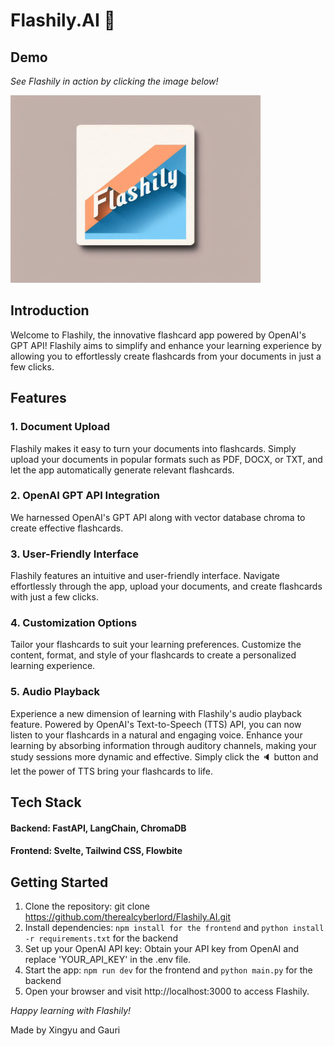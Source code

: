 # Flashily.AI 📝

## Demo

_See Flashily in action by clicking the image below!_

<a href="https://youtu.be/oe51EGW3-x0?si=3zTrO1IJJ6_46hkl">
  <img src="https://github.com/therealcyberlord/Flashily.AI/raw/main/image.jpg" alt="See Flashily in action" width="400" height="300">
</a>

## Introduction
Welcome to Flashily, the innovative flashcard app powered by OpenAI's GPT API! Flashily aims to simplify and enhance your learning experience by allowing you to effortlessly create flashcards from your documents in just a few clicks.

## Features
### 1. Document Upload
Flashily makes it easy to turn your documents into flashcards. Simply upload your documents in popular formats such as PDF, DOCX, or TXT, and let the app automatically generate relevant flashcards.

### 2. OpenAI GPT API Integration
We harnessed OpenAI's GPT API along with vector database chroma to create effective flashcards. 

### 3. User-Friendly Interface
Flashily features an intuitive and user-friendly interface. Navigate effortlessly through the app, upload your documents, and create flashcards with just a few clicks.

### 4. Customization Options
Tailor your flashcards to suit your learning preferences. Customize the content, format, and style of your flashcards to create a personalized learning experience.

### 5. Audio Playback
Experience a new dimension of learning with Flashily's audio playback feature. Powered by OpenAI's Text-to-Speech (TTS) API, you can now listen to your flashcards in a natural and engaging voice. Enhance your learning by absorbing information through auditory channels, making your study sessions more dynamic and effective. Simply click the 🔈 button and let the power of TTS bring your flashcards to life.

## Tech Stack
#### Backend: FastAPI, LangChain, ChromaDB 
#### Frontend: Svelte, Tailwind CSS, Flowbite

## Getting Started
1. Clone the repository: git clone https://github.com/therealcyberlord/Flashily.AI.git
2. Install dependencies: ```npm install for the frontend``` and ```python install -r requirements.txt``` for the backend
3. Set up your OpenAI API key: Obtain your API key from OpenAI and replace 'YOUR_API_KEY' in the .env file.
4. Start the app: ```npm run dev``` for the frontend and ```python main.py``` for the backend
5. Open your browser and visit http://localhost:3000 to access Flashily.

_Happy learning with Flashily!_

Made by Xingyu and Gauri
